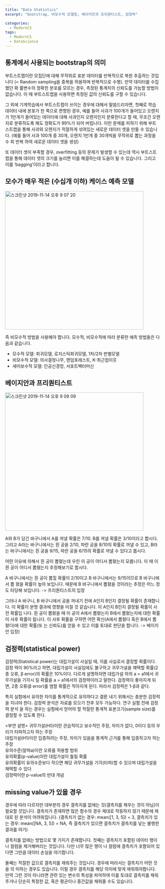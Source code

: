 ```yaml
---
title: "Data Statistics"
excerpt: "bootstrap, 비모수적 모델링, 베이지안과 프리퀀티스트, 검정력"

categories:
  - ModernCS
tags:
  - ModernCS
  - DataScience
---
```


## 통계에서 사용되는 bootstrap의 의미
부트스트랩이란 모집단에 대해 무작위로 표본 데이터를 반복적으로 복원 추출하는 것입니다 (= Random sampling을 중복을 허용하며 반복적으로 수행). 만약 데이터를 수집했던 확 률변수의 정확한 분포를 모르는 경우, 측정된 통계치의 신뢰도를 가늠할 방법이 없습니다. 이 때 부트스트랩을 사용하면 측정된 값의 신뢰도를 구할 수 있습니다.   

그 외에 기계학습에서 부트스트랩이 쓰이는 경우에 대해서 말씀드리자면,  첫째로 학습 데이터 내에 분포가 한 쪽으로 편향된 경우, 예를 들어 사과가 100개가 들어있고 오렌지가 1만개가 들어있는 데이터에 대해 사과인지 오렌지인지 분류한다고 할 때, 무조건 오렌지로 분류하도록 해도 정확도가 99%가 되어 버립니다. 이런 문제를 피하기 위해 부트 스트랩을 통해 사과와 오렌지가 적절하게 섞여있는 새로운 데이터 셋을 만들 수 있습니다. (예를 들어 사과 100개 중 30개, 오렌지 1만개 중 30개씩을 무작위로 뽑는 과정을 수 회 반복 하여 새로운 데이터 셋을 생성)  

또 데이터 셋이 부족할 경우, overfitting 등의 문제가 발생할 수 있는데 역시 부트스트랩을 통해 데이터 셋의 크기를 늘리면 이를 해결하는데 도움이 될 수 있습니다. 그리고 이를 ‘bagging’이라고 합니다.  

## 모수가 매우 적은 (수십개 이하) 케이스 예측 모델
<img width="449" alt="스크린샷 2019-11-14 오후 9 07 20" src="https://user-images.githubusercontent.com/34998051/68855958-c0042100-0722-11ea-9de1-dc3602f66fe6.png">  

즉 비모수적 방법을 사용해야 합니다.
모수적, 비모수적에 따라 분류한 예측 방법들은 다음과 같습니다.  
- 모수적 모델: 회귀모델, 로지스틱회귀모델, 1차/2차 판별모델
- 비모수적 모델: 의사결정나무, 랜덤포레스트, K-최근접이웃
- 세미보수적 모델: 인공신경망, 서포트벡터머신

## 베이지안과 프리퀀티스트

<img width="449" alt="스크린샷 2019-11-14 오후 9 09 09" src="https://user-images.githubusercontent.com/34998051/68856089-0194cc00-0723-11ea-8782-a3f5cf16afbe.png">  

A와 B가 담긴 바구니에서 A를 꺼낼 확률은 7/10. B를 꺼낼 확률은 3/10이라고 합시다. 그리고 A라는 바구니에서는 흰 공을 2/10, 파란 공을 8/10의 확률로 꺼낼 수 있고, B라는 바구니에서는 흰 공을 9/15, 파란 공을 6/15의 확률로 꺼낼 수 있다고 봅시다.  

어떤 이유에 의해서 흰 공이 뽑혔는데 우린 이 공이 어디서 뽑혔는지 모릅니다. 이 때 이 흰
공이 어디서 뽑혔는지 추정해보기로 합시다.  

A 바구니에서는 흰 공이 뽑힐 확률이 2/10이고 B 바구니에서는 9/15이므로 B 바구니에서 뽑 혔을 확률이 높아 보입니다. 때문에 B 바구니에서 뽑혔을 것이라는 추정은 어느 정도 타당해 보입니다. -> 프리퀀티스트의 입장  

그러나 A 바구니, B 바구니에서 공을 꺼내기 전에 A인지 B인지 결정될 확률이 존재합니다. 이 확률이 분명 결과에 영향을 미칠 것 같습니다. 이 A인지 B인지 결정될 확률이 사전 확률입 니다. 흰 공이 뽑혔을 때 이 공이 A에서 뽑혔는지 B에서 뽑혔는지에 대한 확률이 사후 확률이 됩니다. 이 사후 확률을 구하면 어떤 확신(A에서 뽑혔다 혹은 B에서 뽑혔다)에 대한 확률(또 는 신뢰도)를 얻을 수 있고 이를 토대로 판단을 합니다. -> 베이지안 입장)

## 검정력(statistical power)

검정력(Statistical power)는 대립가설이 사실일 때, 이를 사실로서 결정할 확률이다. 검정 력이 90%라고 하면, 대립가설이 사실임에도 불구하고 귀무가설을 채택할 확률(2종 오류, β error)의 확률은 10%이다. 다르게 설명하자면 대립가설 하의 a = a1에서 귀무가설을 기각시 킬 확률을 a = a1에서의 검정력이라고 말한다. 검정력이 좋아지게 되면, 2종 오류(β error)를 범할 확률은 작아지게 된다. 따라서 검정력은 1-β과 같다.  

특히 실험에서 유의한 차이를 통계적으로 유의하다고 결론 내기 위해서는 충분한 검정력을 지녀야 한다. 검정력 분석은 자료를 모으기 전후 모두 가능하다. 연구 실험 전에 검정력 분석 을 하는 경우는 실험에서 얻어야 할 적절한 통계적 표본크기(sample size)를 결정할 수 있도록 한다.  

<부연 설명>
귀무가설(H0)이란 관습적이고 보수적인 주장, 차이가 없다, 0이다 등의 우리가 타파하고자 하는 주장  
대립가설(H1)이란 입증하려는 주장, 차이가 있음을 통계적 근거를 통해 입증하고자 하는 주장  
유의수준(알파a)이란 오류를 허용할 범위  
유의확률(p-value)이란 대립가설이 틀릴 확률  
유의확률이 유의수준보다 작으면 해당 귀무가설을 기각(타파)할 수 있으며 대립가설을 채택할 수 있다  
검정력이란 p-value의 반대 개념  

## missing value가 있을 경우
경우에 따라 다르지만 대부분의 경우 결측치를 없애는 것(결측치를 채우는 것이 아님)이 필요할 것입니다. 결측치가 존재하면 많은 함수의 경우 제대로 작동하지 않기 때문에 제대로 된 분석이 어려워집니다. (결측치가 없는 경우: mean([1, 3, 5]) = 3, 결측치가 있는 경우: mean([NA, 3, 5]) = NA, 즉 결측치가 있으면 결측치가 결측치를 낳는 불행한 결과를 야기)  

결측치를 없애는 방법으로 몇 가지가 존재합니다.
첫째는 결측치가 포함된 데이터 행이나 컬럼을 제거해버리는 것입니다. 다만 너무 많은 행이 나 컬럼에 결측치가 포함되어 있다면 그만큼 데이터 손실을 야기합니다.
       
둘째는 적절한 값으로 결측치를 채워주는 것입니다. 경우에 따라서는 결측치가 어떤 것을 의 미하는 경우도 있습니다. 이럴 경우 결측치를 해당 의미에 맞게 채워줘야합니다. 만약 그런 것이 아니라면 관련 있는 변수의 특성을 파악하여 이를 토대로 결측치를 채워주거나 단순히 특정한 값, 혹은 평균이나 중간값을 채워줄 수도 있습니다.  
